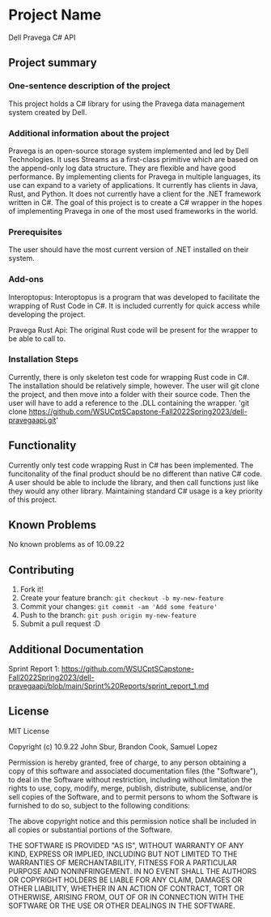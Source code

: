# Project Name
Dell Pravega C# API
## Project summary

### One-sentence description of the project

This project holds a C# library for using the Pravega data management system created by Dell.

### Additional information about the project

Pravega is an open-source storage system implemented and led by Dell Technologies. It uses Streams as a first-class primitive which are based on the append-only log data structure. They are flexible and have good performance. By implementing clients for Pravega in multiple languages, its use can expand to a variety of applications. It currently has clients in Java, Rust, and Python. It does not currently have a client for the .NET framework written in C#. The goal of this project is to create a C# wrapper in the hopes of implementing Pravega in one of the most used frameworks in the world.

### Prerequisites

The user should have the most current version of .NET installed on their system. 
### Add-ons

Interoptopus: Interoptopus is a program that was developed to facilitate the wrapping of Rust Code in C#. It is included currently for quick access while developing the project.

Pravega Rust Api: The original Rust code will be present for the wrapper to be able to call to. 

### Installation Steps

Currently, there is only skeleton test code for wrapping Rust code in C#. The installation should be relatively simple, however. The user will git clone the project, and then move into a folder with their source code. Then the user will have to add a reference to the .DLL containing the wrapper.
'git clone https://github.com/WSUCptSCapstone-Fall2022Spring2023/dell-pravegaapi.git'


## Functionality

Currently only test code wrapping Rust in C# has been implemented. The funcitonality of the final product should be no different than native C# code. A user should be able to include the library, and then call functions just like they would any other library. Maintaining standard C# usage is a key priority of this project.


## Known Problems

No known problems as of 10.09.22


## Contributing

1. Fork it!
2. Create your feature branch: `git checkout -b my-new-feature`
3. Commit your changes: `git commit -am 'Add some feature'`
4. Push to the branch: `git push origin my-new-feature`
5. Submit a pull request :D

## Additional Documentation

Sprint Report 1: https://github.com/WSUCptSCapstone-Fall2022Spring2023/dell-pravegaapi/blob/main/Sprint%20Reports/sprint_report_1.md

## License

MIT License

Copyright (c) 10.9.22 John Sbur, Brandon Cook, Samuel Lopez

Permission is hereby granted, free of charge, to any person obtaining a copy
of this software and associated documentation files (the "Software"), to deal
in the Software without restriction, including without limitation the rights
to use, copy, modify, merge, publish, distribute, sublicense, and/or sell
copies of the Software, and to permit persons to whom the Software is
furnished to do so, subject to the following conditions:

The above copyright notice and this permission notice shall be included in all
copies or substantial portions of the Software.

THE SOFTWARE IS PROVIDED "AS IS", WITHOUT WARRANTY OF ANY KIND, EXPRESS OR
IMPLIED, INCLUDING BUT NOT LIMITED TO THE WARRANTIES OF MERCHANTABILITY,
FITNESS FOR A PARTICULAR PURPOSE AND NONINFRINGEMENT. IN NO EVENT SHALL THE
AUTHORS OR COPYRIGHT HOLDERS BE LIABLE FOR ANY CLAIM, DAMAGES OR OTHER
LIABILITY, WHETHER IN AN ACTION OF CONTRACT, TORT OR OTHERWISE, ARISING FROM,
OUT OF OR IN CONNECTION WITH THE SOFTWARE OR THE USE OR OTHER DEALINGS IN THE
SOFTWARE.
